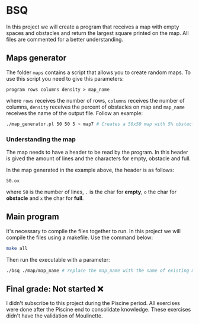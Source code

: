 # BSQ

In this project we will create a program that receives a map with empty spaces and obstacles and return the largest square printed on the map. All files are commented for a better understanding.

## Maps generator

The folder `maps` contains a script that allows you to create random maps. To use this script you need to give this parameters:
```
program rows columns density > map_name
```
where `rows` receives the number of rows, `columns` receives the number of columns, `density` receives the  percent of obstacles on map and `map_name` receives the name of the output file. Follow an example:

```bash
./map_generator.pl 50 50 5 > map7 # Creates a 50x50 map with 5% obstacles
```
### Understanding the map

The map needs to have a header to be read by the program. In this header is gived the amount of lines and the characters for empty, obstacle and full.

In the map generated in the example above, the header is as follows:
```
50.ox
```
where `50` is the number of lines, `.` is the char for **empty**, `o` the char for **obstacle** and `x` the char for **full**.

## Main program

It's necessary to compile the files together to run. In this project we will compile the files using a makefile. Use the command below:

```bash
make all
```
Then run the executable with a parameter:
```bash
./bsq ./map/map_name # replace the map_name with the name of existing maps
```
## Final grade: Not started :x:
I didn't subscribe to this project during the Piscine period. All exercises were done after the Piscine end to consolidate knowledge. These exercises didn't have the validation of Moulinette.